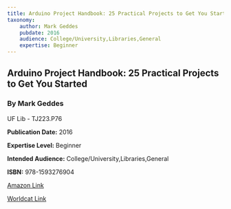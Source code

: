 ```yaml
---
title: Arduino Project Handbook: 25 Practical Projects to Get You Started
taxonomy:
	author: Mark Geddes
	pubdate: 2016
	audience: College/University,Libraries,General
	expertise: Beginner
---
```

## Arduino Project Handbook: 25 Practical Projects to Get You Started
### By Mark Geddes
UF Lib - TJ223.P76

**Publication Date:** 2016

**Expertise Level:** Beginner

**Intended Audience:** College/University,Libraries,General

**ISBN:** 978-1593276904

[Amazon Link](https://www.amazon.com/Arduino-Project-Handbook-Practical-Projects/dp/1593276907/ref=sr_1_1?s=books&ie=UTF8&qid=1541656366&sr=1-1&keywords=arduino+project+handbook&dpID=51sLZyL00IL&preST=_SX218_BO1,204,203,200_QL40_&dpSrc=srch)

[Worldcat Link](http://www.worldcat.org/oclc/913335237)